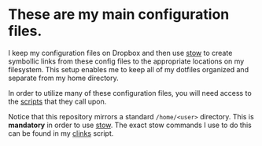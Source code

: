# These are my main configuration files. 

I keep my configuration files on Dropbox and then use [stow](https://www.gnu.org/software/stow/manual/stow.html) to create symbollic links from these config files to the appropriate locations on my filesystem. This setup enables me to keep all of my dotfiles organized and separate from my home directory.

In order to utilize many of these configuration files, you will need access to the [scripts](https://github.com/bbugyi200/scripts) that they call upon.

Notice that this repository mirrors a standard `/home/<user>` directory. This is **mandatory** in order to use [stow](https://www.gnu.org/software/stow/manual/stow.html). The exact stow commands I use to do this can be found in my [clinks](https://github.com/bbugyi200/scripts/blob/master/main/clinks) script.
